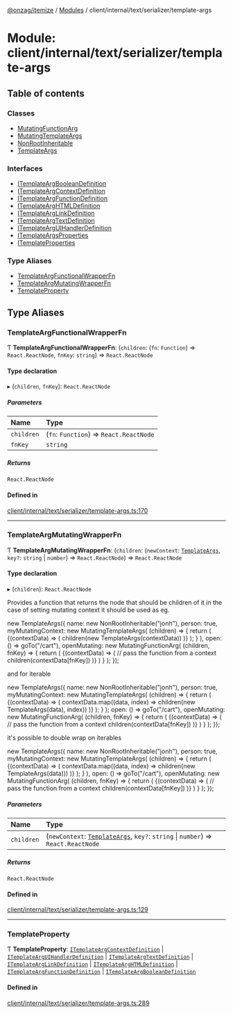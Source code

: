 [@onzag/itemize](../README.md) / [Modules](../modules.md) / client/internal/text/serializer/template-args

# Module: client/internal/text/serializer/template-args

## Table of contents

### Classes

- [MutatingFunctionArg](../classes/client_internal_text_serializer_template_args.MutatingFunctionArg.md)
- [MutatingTemplateArgs](../classes/client_internal_text_serializer_template_args.MutatingTemplateArgs.md)
- [NonRootInheritable](../classes/client_internal_text_serializer_template_args.NonRootInheritable.md)
- [TemplateArgs](../classes/client_internal_text_serializer_template_args.TemplateArgs.md)

### Interfaces

- [ITemplateArgBooleanDefinition](../interfaces/client_internal_text_serializer_template_args.ITemplateArgBooleanDefinition.md)
- [ITemplateArgContextDefinition](../interfaces/client_internal_text_serializer_template_args.ITemplateArgContextDefinition.md)
- [ITemplateArgFunctionDefinition](../interfaces/client_internal_text_serializer_template_args.ITemplateArgFunctionDefinition.md)
- [ITemplateArgHTMLDefinition](../interfaces/client_internal_text_serializer_template_args.ITemplateArgHTMLDefinition.md)
- [ITemplateArgLinkDefinition](../interfaces/client_internal_text_serializer_template_args.ITemplateArgLinkDefinition.md)
- [ITemplateArgTextDefinition](../interfaces/client_internal_text_serializer_template_args.ITemplateArgTextDefinition.md)
- [ITemplateArgUIHandlerDefinition](../interfaces/client_internal_text_serializer_template_args.ITemplateArgUIHandlerDefinition.md)
- [ITemplateArgsProperties](../interfaces/client_internal_text_serializer_template_args.ITemplateArgsProperties.md)
- [ITemplateProperties](../interfaces/client_internal_text_serializer_template_args.ITemplateProperties.md)

### Type Aliases

- [TemplateArgFunctionalWrapperFn](client_internal_text_serializer_template_args.md#templateargfunctionalwrapperfn)
- [TemplateArgMutatingWrapperFn](client_internal_text_serializer_template_args.md#templateargmutatingwrapperfn)
- [TemplateProperty](client_internal_text_serializer_template_args.md#templateproperty)

## Type Aliases

### TemplateArgFunctionalWrapperFn

Ƭ **TemplateArgFunctionalWrapperFn**: (`children`: (`fn`: `Function`) => `React.ReactNode`, `fnKey`: `string`) => `React.ReactNode`

#### Type declaration

▸ (`children`, `fnKey`): `React.ReactNode`

##### Parameters

| Name | Type |
| :------ | :------ |
| `children` | (`fn`: `Function`) => `React.ReactNode` |
| `fnKey` | `string` |

##### Returns

`React.ReactNode`

#### Defined in

[client/internal/text/serializer/template-args.ts:170](https://github.com/onzag/itemize/blob/59702dd5/client/internal/text/serializer/template-args.ts#L170)

___

### TemplateArgMutatingWrapperFn

Ƭ **TemplateArgMutatingWrapperFn**: (`children`: (`newContext`: [`TemplateArgs`](../classes/client_internal_text_serializer_template_args.TemplateArgs.md), `key?`: `string` \| `number`) => `React.ReactNode`) => `React.ReactNode`

#### Type declaration

▸ (`children`): `React.ReactNode`

Provides a function that returns the node that should be children of it
in the case of setting mutating context it should be used as eg.

new TemplateArgs({
  name: new NonRootInheritable("jonh"),
  person: true,
  myMutatingContext: new MutatingTemplateArgs(
    (children) => {
      return (
        <ContextRetrieverWhatnot>
          {(contextData) => (
             children(new TemplateArgs(contextData))
          )}
        </ContextRetrieverWhatnot>
      );
    }
  ),
  open: () => goTo("/cart"),
  openMutating: new MutatingFunctionArg(
    (children, fnKey) => {
       return (
          <ContextRetrieverWhatnot>
            {(contextData) => (
               // pass the function from a context
               children(contextData[fnKey])
            )}
          </ContextRetrieverWhatnot>
       )
    }
  );
});

and for iterable

new TemplateArgs({
  name: new NonRootInheritable("jonh"),
  person: true,
  myMutatingContext: new MutatingTemplateArgs(
    (children) => {
      return (
        <ContextRetrieverWhatnot>
          {(contextData) => (
             contextData.map((data, index) => children(new TemplateArgs(data), index))
          )}
        </ContextRetrieverWhatnot>
      );
    }
  );
  open: () => goTo("/cart"),
  openMutating: new MutatingFunctionArg(
    (children, fnKey) => {
       return (
          <ContextRetrieverWhatnot>
            {(contextData) => (
               // pass the function from a context
               children(contextData[fnKey])
            )}
          </ContextRetrieverWhatnot>
       )
    }
  );
});

it's possible to double wrap on iterables

new TemplateArgs({
  name: new NonRootInheritable("jonh"),
  person: true,
  myMutatingContext: new MutatingTemplateArgs(
    (children) => {
      return (
        <ContextRetrieverWhatnot>
          {(contextData) => (
             contextData.map((data, index) => <OtherContextProvider key={index}>children(new TemplateArgs(data))</OtherContextProvider>)
          )}
        </ContextRetrieverWhatnot>
      );
    }
  ),
  open: () => goTo("/cart"),
  openMutating: new MutatingFunctionArg(
    (children, fnKey) => {
       return (
          <ContextRetrieverWhatnot>
            {(contextData) => (
               // pass the function from a context
               children(contextData[fnKey])
            )}
          </ContextRetrieverWhatnot>
       )
    }
  );
});

##### Parameters

| Name | Type |
| :------ | :------ |
| `children` | (`newContext`: [`TemplateArgs`](../classes/client_internal_text_serializer_template_args.TemplateArgs.md), `key?`: `string` \| `number`) => `React.ReactNode` |

##### Returns

`React.ReactNode`

#### Defined in

[client/internal/text/serializer/template-args.ts:129](https://github.com/onzag/itemize/blob/59702dd5/client/internal/text/serializer/template-args.ts#L129)

___

### TemplateProperty

Ƭ **TemplateProperty**: [`ITemplateArgContextDefinition`](../interfaces/client_internal_text_serializer_template_args.ITemplateArgContextDefinition.md) \| [`ITemplateArgUIHandlerDefinition`](../interfaces/client_internal_text_serializer_template_args.ITemplateArgUIHandlerDefinition.md) \| [`ITemplateArgTextDefinition`](../interfaces/client_internal_text_serializer_template_args.ITemplateArgTextDefinition.md) \| [`ITemplateArgLinkDefinition`](../interfaces/client_internal_text_serializer_template_args.ITemplateArgLinkDefinition.md) \| [`ITemplateArgHTMLDefinition`](../interfaces/client_internal_text_serializer_template_args.ITemplateArgHTMLDefinition.md) \| [`ITemplateArgFunctionDefinition`](../interfaces/client_internal_text_serializer_template_args.ITemplateArgFunctionDefinition.md) \| [`ITemplateArgBooleanDefinition`](../interfaces/client_internal_text_serializer_template_args.ITemplateArgBooleanDefinition.md)

#### Defined in

[client/internal/text/serializer/template-args.ts:289](https://github.com/onzag/itemize/blob/59702dd5/client/internal/text/serializer/template-args.ts#L289)
